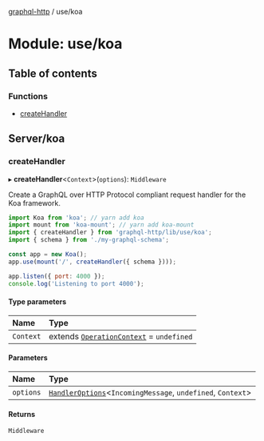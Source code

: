 [graphql-http](../README.md) / use/koa

# Module: use/koa

## Table of contents

### Functions

- [createHandler](use_koa.md#createhandler)

## Server/koa

### createHandler

▸ **createHandler**<`Context`\>(`options`): `Middleware`

Create a GraphQL over HTTP Protocol compliant request handler for
the Koa framework.

```js
import Koa from 'koa'; // yarn add koa
import mount from 'koa-mount'; // yarn add koa-mount
import { createHandler } from 'graphql-http/lib/use/koa';
import { schema } from './my-graphql-schema';

const app = new Koa();
app.use(mount('/', createHandler({ schema })));

app.listen({ port: 4000 });
console.log('Listening to port 4000');
```

#### Type parameters

| Name | Type |
| :------ | :------ |
| `Context` | extends [`OperationContext`](handler.md#operationcontext) = `undefined` |

#### Parameters

| Name | Type |
| :------ | :------ |
| `options` | [`HandlerOptions`](../interfaces/handler.HandlerOptions.md)<`IncomingMessage`, `undefined`, `Context`\> |

#### Returns

`Middleware`
